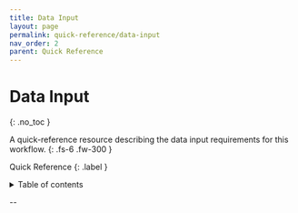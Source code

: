 ```yaml
---
title: Data Input
layout: page
permalink: quick-reference/data-input
nav_order: 2
parent: Quick Reference
---
```


# Data Input
{: .no_toc }

A quick-reference resource describing the data input requirements for this workflow.
{: .fs-6 .fw-300 }

Quick Reference
{: .label }

<details markdown="block">
  <summary>
    Table of contents
  </summary>
  {: .text-delta }
1. TOC
{:toc}
</details>

--